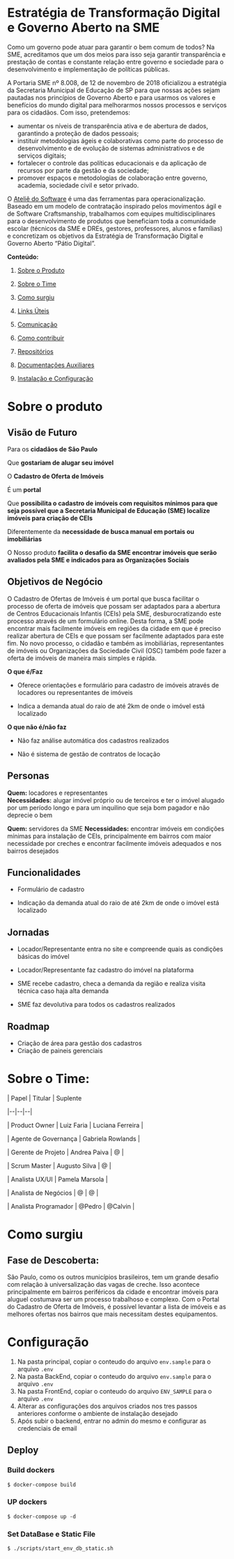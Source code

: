 # Estratégia de Transformação Digital e Governo Aberto na SME

Como um governo pode atuar para garantir o bem comum de todos? Na SME, acreditamos que um dos meios para isso seja garantir transparência e prestação de contas e constante relação entre governo e sociedade para o desenvolvimento e implementação de políticas públicas. 

A Portaria SME nº 8.008, de 12 de novembro de 2018 oficializou a estratégia da Secretaria Municipal de Educação de SP para que nossas ações sejam pautadas nos princípios de Governo Aberto e para usarmos os valores e benefícios do mundo digital para melhorarmos nossos processos e serviços para os cidadãos. 
Com isso, pretendemos: 
- aumentar os níveis de transparência ativa e de abertura de dados, garantindo a proteção de dados pessoais; 
- instituir metodologias ágeis e colaborativas como parte do processo de desenvolvimento e de evolução de sistemas administrativos e de serviços digitais; 
- fortalecer o controle das políticas educacionais e da aplicação de recursos por parte da gestão e da sociedade; 
- promover espaços e metodologias de colaboração entre governo, academia, sociedade civil e setor privado. 

O [Ateliê do Software](http://forum.govit.prefeitura.sp.gov.br/uploads/default/original/1X/c88a4715eb3f9fc3ceb882c1f6afe9e308805a17.pdf) é uma das ferramentas para operacionalização. Baseado em um modelo de contratação inspirado pelos movimentos ágil e de Software Craftsmanship, trabalhamos com equipes multidisciplinares para o desenvolvimento de produtos que beneficiam toda a comunidade escolar (técnicos da SME e DREs, gestores, professores, alunos e famílias) e concretizam os objetivos da Estratégia de Transformação Digital e Governo Aberto “Pátio Digital”.

**Conteúdo:**

1. [Sobre o Produto](#sobre-o-produto)

2. [Sobre o Time](#sobre-o-time)

3. [Como surgiu](#como-surgiu)

4. [Links Úteis](#links-úteis)

5. [Comunicação](#comunicação)

6. [Como contribuir](#como-contribuir)

7. [Repositórios](#repositórios)

8. [Documentações Auxiliares](#documentos-auxiliares)

9. [Instalação e Configuração](#instalação-e-configuração)

# Sobre o produto

## Visão de Futuro

Para os **cidadãos de São Paulo**

Que **gostariam de alugar seu imóvel**

O **Cadastro de Oferta de Imóveis**

É um **portal**

Que **possibilita o cadastro de imóveis com requisitos mínimos para que seja possível que a Secretaria Municipal de Educação (SME) localize imóveis para criação de CEIs**

Diferentemente da **necessidade de busca manual em portais ou imobiliárias**

O Nosso produto **facilita o desafio da SME encontrar imóveis que serão avaliados pela SME e indicados para as Organizações Sociais**

## Objetivos de Negócio

O Cadastro de Ofertas de Imóveis é um portal que busca facilitar o processo de oferta de imóveis que possam ser adaptados para a abertura de Centros Educacionais Infantis (CEIs) pela SME, desburocratizando este processo através de um formulário online. Desta forma, a SME pode encontrar mais facilmente imóveis em regiões da cidade em que é preciso realizar abertura de CEIs e que possam ser facilmente adaptados para este fim. No novo processo, o cidadão e também as imobiliárias, representantes de imóveis ou Organizações da Sociedade Civil (OSC) também pode fazer a oferta de imóveis de maneira mais simples e rápida.

**O que é/Faz**

- Oferece orientações e formulário para cadastro de imóveis através de locadores ou representantes de imóveis

- Indica a demanda atual do raio de até 2km de onde o imóvel está localizado

**O que não é/não faz**

- Não faz análise automática dos cadastros realizados

- Não é sistema de gestão de contratos de locação

## Personas

**Quem:** locadores e representantes  
**Necessidades:** alugar imóvel próprio ou de terceiros e ter o imóvel alugado por um período longo e para um inquilino que seja bom pagador e não deprecie o bem

**Quem:** servidores da SME 
**Necessidades:** encontrar imóveis em condições mínimas para instalação de CEIs, principalmente em bairros com maior necessidade por creches e encontrar facilmente imóveis adequados e nos bairros desejados

## Funcionalidades

- Formulário de cadastro

- Indicação da demanda atual do raio de até 2km de onde o imóvel está localizado

## Jornadas

- Locador/Representante entra no site e compreende quais as condições básicas do imóvel

- Locador/Representante faz cadastro do imóvel na plataforma

- SME recebe cadastro, checa a demanda da região e realiza visita técnica caso haja alta demanda

- SME faz devolutiva para todos os cadastros realizados

## Roadmap

- Criação de área para gestão dos cadastros
- Criação de paineis gerenciais

# Sobre o Time:

| Papel | Titular | Suplente

|--|--|--|

| Product Owner | Luiz Faria | Luciana Ferreira |

| Agente de Governança | Gabriela Rowlands |

| Gerente de Projeto | Andrea Paiva | @ |

| Scrum Master | Augusto Silva | @ |

| Analista UX/UI | Pamela Marsola |

| Analista de Negócios | @ | @ |

| Analista Programador | @Pedro | @Calvin |

# Como surgiu

## Fase de Descoberta:

São Paulo, como os outros municípios brasileiros, tem um grande desafio com relação à universalização das vagas de creche. Isso acontece principalmente em bairros periféricos da cidade e encontrar imóveis para aluguel costumava ser um processo trabalhoso e complexo. Com o Portal do Cadastro de Oferta de Imóveis, é possível levantar a lista de imóveis e as melhores ofertas nos bairros que mais necessitam destes equipamentos.

# Configuração

1. Na pasta principal, copiar o conteudo do arquivo `env.sample` para o arquivo `.env`
1. Na pasta BackEnd, copiar o conteudo do arquivo `env.sample` para o arquivo `.env`
1. Na pasta FrontEnd, copiar o conteudo do arquivo `ENV_SAMPLE` para o arquivo `.env`
1. Alterar as configurações dos arquivos criados nos tres passos anteriores conforme o ambiente de instalação desejado
1. Após subir o backend, entrar no admin do mesmo e configurar as credenciais de email

## Deploy

### Build dockers

```
$ docker-compose build
```

### UP dockers

```
$ docker-compose up -d
```

### Set DataBase e Static File

```
$ ./scripts/start_env_db_static.sh
```

